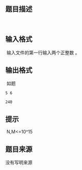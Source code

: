 


## 题目描述
 
## 输入格式
 输入文件的第一行输入两个正整数 。 
## 输出格式
 如题

```input1
5 6

```

```output1
240
```

## 提示
 N,M<=10^15
## 题目来源
没有写明来源


